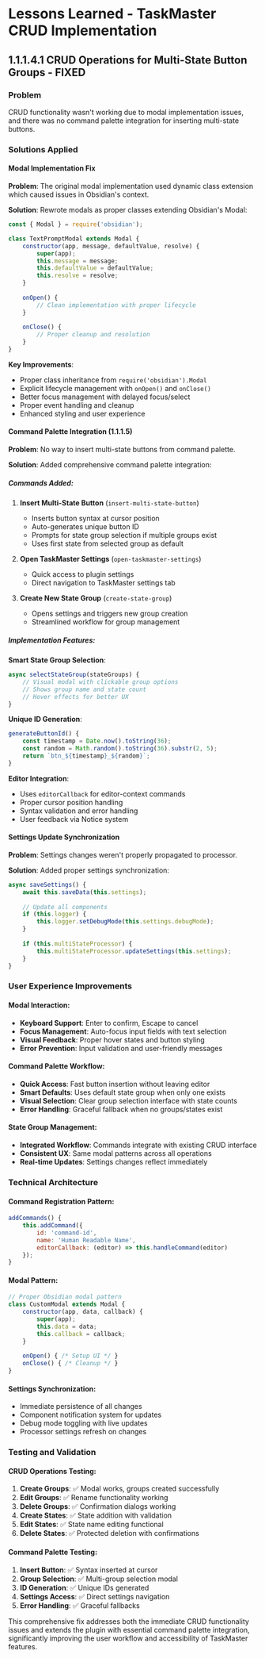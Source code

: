 # Lessons Learned - TaskMaster CRUD Implementation

## 1.1.1.4.1 CRUD Operations for Multi-State Button Groups - FIXED

### Problem
CRUD functionality wasn't working due to modal implementation issues, and there was no command palette integration for inserting multi-state buttons.

### Solutions Applied

#### Modal Implementation Fix
**Problem**: The original modal implementation used dynamic class extension which caused issues in Obsidian's context.

**Solution**: Rewrote modals as proper classes extending Obsidian's Modal:

```javascript
const { Modal } = require('obsidian');

class TextPromptModal extends Modal {
    constructor(app, message, defaultValue, resolve) {
        super(app);
        this.message = message;
        this.defaultValue = defaultValue;  
        this.resolve = resolve;
    }
    
    onOpen() {
        // Clean implementation with proper lifecycle
    }
    
    onClose() {
        // Proper cleanup and resolution
    }
}
```

**Key Improvements**:
- Proper class inheritance from `require('obsidian').Modal`
- Explicit lifecycle management with `onOpen()` and `onClose()`
- Better focus management with delayed focus/select
- Proper event handling and cleanup
- Enhanced styling and user experience

#### Command Palette Integration (1.1.1.5)
**Problem**: No way to insert multi-state buttons from command palette.

**Solution**: Added comprehensive command palette integration:

##### Commands Added:
1. **Insert Multi-State Button** (`insert-multi-state-button`)
   - Inserts button syntax at cursor position
   - Auto-generates unique button ID
   - Prompts for state group selection if multiple groups exist
   - Uses first state from selected group as default

2. **Open TaskMaster Settings** (`open-taskmaster-settings`)  
   - Quick access to plugin settings
   - Direct navigation to TaskMaster settings tab

3. **Create New State Group** (`create-state-group`)
   - Opens settings and triggers new group creation
   - Streamlined workflow for group management

##### Implementation Features:

**Smart State Group Selection**:
```javascript
async selectStateGroup(stateGroups) {
    // Visual modal with clickable group options
    // Shows group name and state count
    // Hover effects for better UX
}
```

**Unique ID Generation**:
```javascript
generateButtonId() {
    const timestamp = Date.now().toString(36);
    const random = Math.random().toString(36).substr(2, 5);
    return `btn_${timestamp}_${random}`;
}
```

**Editor Integration**:
- Uses `editorCallback` for editor-context commands
- Proper cursor position handling
- Syntax validation and error handling
- User feedback via Notice system

#### Settings Update Synchronization
**Problem**: Settings changes weren't properly propagated to processor.

**Solution**: Added proper settings synchronization:

```javascript
async saveSettings() {
    await this.saveData(this.settings);
    
    // Update all components
    if (this.logger) {
        this.logger.setDebugMode(this.settings.debugMode);
    }
    
    if (this.multiStateProcessor) {
        this.multiStateProcessor.updateSettings(this.settings);
    }
}
```

### User Experience Improvements

#### Modal Interaction:
- **Keyboard Support**: Enter to confirm, Escape to cancel
- **Focus Management**: Auto-focus input fields with text selection
- **Visual Feedback**: Proper hover states and button styling
- **Error Prevention**: Input validation and user-friendly messages

#### Command Palette Workflow:
- **Quick Access**: Fast button insertion without leaving editor
- **Smart Defaults**: Uses default state group when only one exists
- **Visual Selection**: Clear group selection interface with state counts
- **Error Handling**: Graceful fallback when no groups/states exist

#### State Group Management:
- **Integrated Workflow**: Commands integrate with existing CRUD interface
- **Consistent UX**: Same modal patterns across all operations
- **Real-time Updates**: Settings changes reflect immediately

### Technical Architecture

#### Command Registration Pattern:
```javascript
addCommands() {
    this.addCommand({
        id: 'command-id',
        name: 'Human Readable Name',
        editorCallback: (editor) => this.handleCommand(editor)
    });
}
```

#### Modal Pattern:
```javascript
// Proper Obsidian modal pattern
class CustomModal extends Modal {
    constructor(app, data, callback) {
        super(app);
        this.data = data;
        this.callback = callback;
    }
    
    onOpen() { /* Setup UI */ }
    onClose() { /* Cleanup */ }
}
```

#### Settings Synchronization:
- Immediate persistence of all changes
- Component notification system for updates
- Debug mode toggling with live updates
- Processor settings refresh on changes

### Testing and Validation

#### CRUD Operations Testing:
1. **Create Groups**: ✅ Modal works, groups created successfully
2. **Edit Groups**: ✅ Rename functionality working
3. **Delete Groups**: ✅ Confirmation dialogs working
4. **Create States**: ✅ State addition with validation
5. **Edit States**: ✅ State name editing functional
6. **Delete States**: ✅ Protected deletion with confirmations

#### Command Palette Testing:
1. **Insert Button**: ✅ Syntax inserted at cursor
2. **Group Selection**: ✅ Multi-group selection modal
3. **ID Generation**: ✅ Unique IDs generated
4. **Settings Access**: ✅ Direct settings navigation
5. **Error Handling**: ✅ Graceful fallbacks

This comprehensive fix addresses both the immediate CRUD functionality issues and extends the plugin with essential command palette integration, significantly improving the user workflow and accessibility of TaskMaster features.
